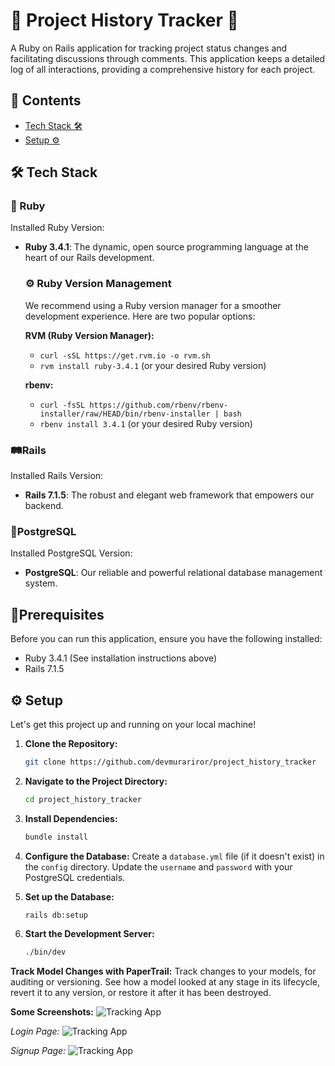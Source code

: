 # 📜 Project History Tracker 📜

A Ruby on Rails application for tracking project status changes and facilitating discussions through comments.  This application keeps a detailed log of all interactions, providing a comprehensive history for each project.

## 🧭 Contents

- [Tech Stack 🛠️](#tech-stack)
- [Setup ⚙️](#setup)

## 🛠️ Tech Stack

### 💎 Ruby

  Installed Ruby Version:
- **Ruby 3.4.1**: The dynamic, open source programming language at the heart of our Rails development.

  ### ⚙️ Ruby Version Management

  We recommend using a Ruby version manager for a smoother development experience.  Here are two popular options:

  **RVM (Ruby Version Manager):**
  - `curl -sSL https://get.rvm.io -o rvm.sh`
  - `rvm install ruby-3.4.1` (or your desired Ruby version)

  **rbenv:**
  - `curl -fsSL https://github.com/rbenv/rbenv-installer/raw/HEAD/bin/rbenv-installer | bash`
  - `rbenv install 3.4.1` (or your desired Ruby version)

### 🛤️Rails

  Installed Rails Version:
- **Rails 7.1.5**: The robust and elegant web framework that empowers our backend.

### 🐘PostgreSQL

  Installed PostgreSQL Version:
- **PostgreSQL**: Our reliable and powerful relational database management system.

## 🧰Prerequisites

Before you can run this application, ensure you have the following installed:

- Ruby 3.4.1 (See installation instructions above)
- Rails 7.1.5

## ⚙️ Setup

Let's get this project up and running on your local machine!

1. **Clone the Repository:**
   ```bash
   git clone https://github.com/devmurariror/project_history_tracker
2. **Navigate to the Project Directory:**
   ```bash
   cd project_history_tracker
3. **Install Dependencies:**
   ```bash
   bundle install
4. **Configure the Database:** Create a `database.yml` file (if it doesn't exist) in the `config` directory. Update the `username` and `password` with your PostgreSQL credentials.

5. **Set up the Database:**
   ```bash
   rails db:setup
6. **Start the Development Server:**
   ```bash
   ./bin/dev

 **Track Model Changes with PaperTrail:**
   Track changes to your models, for auditing or versioning. See how a model looked at any stage in its lifecycle, revert it to any version, or restore it after it has been destroyed.

 **Some Screenshots:**
      ![Tracking App](app/assets/images/image.png)

 *Login Page:*
      ![Tracking App](app/assets/images/login.png)

 *Signup Page:*
      ![Tracking App](app/assets/images/signup.png)

